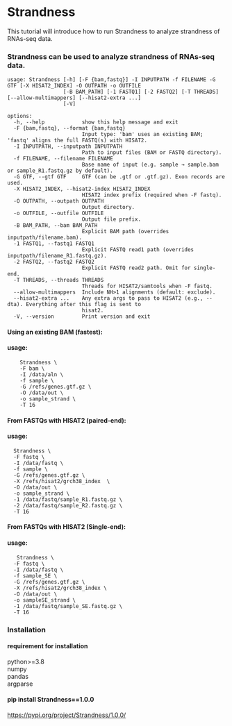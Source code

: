 # Strandness  
This tutorial will introduce how to run Strandness to analyze strandness of RNAs-seq data.

### Strandness can be used to analyze strandness of RNAs-seq data.  
```
usage: Strandness [-h] [-F {bam,fastq}] -I INPUTPATH -f FILENAME -G GTF [-X HISAT2_INDEX] -O OUTPATH -o OUTFILE
                  [-B BAM_PATH] [-1 FASTQ1] [-2 FASTQ2] [-T THREADS] [--allow-multimappers] [--hisat2-extra ...]
                  [-V]

options:
  -h, --help            show this help message and exit
  -F {bam,fastq}, --format {bam,fastq}
                        Input type: 'bam' uses an existing BAM; 'fastq' aligns the full FASTQ(s) with HISAT2.
  -I INPUTPATH, --inputpath INPUTPATH
                        Path to input files (BAM or FASTQ directory).
  -f FILENAME, --filename FILENAME
                        Base name of input (e.g. sample → sample.bam or sample_R1.fastq.gz by default).
  -G GTF, --gtf GTF     GTF (can be .gtf or .gtf.gz). Exon records are used.
  -X HISAT2_INDEX, --hisat2-index HISAT2_INDEX
                        HISAT2 index prefix (required when -F fastq).
  -O OUTPATH, --outpath OUTPATH
                        Output directory.
  -o OUTFILE, --outfile OUTFILE
                        Output file prefix.
  -B BAM_PATH, --bam BAM_PATH
                        Explicit BAM path (overrides inputpath/filename.bam).
  -1 FASTQ1, --fastq1 FASTQ1
                        Explicit FASTQ read1 path (overrides inputpath/filename_R1.fastq.gz).
  -2 FASTQ2, --fastq2 FASTQ2
                        Explicit FASTQ read2 path. Omit for single-end.
  -T THREADS, --threads THREADS
                        Threads for HISAT2/samtools when -F fastq.
  --allow-multimappers  Include NH>1 alignments (default: exclude).
  --hisat2-extra ...    Any extra args to pass to HISAT2 (e.g., --dta). Everything after this flag is sent to
                        hisat2.
  -V, --version         Print version and exit
```
#### Using an existing BAM (fastest):
#### usage: 
```
    Strandness \
    -F bam \
    -I /data/aln \
    -f sample \
    -G /refs/genes.gtf.gz \
    -O /data/out \
    -o sample_strand \
    -T 16
``` 

#### From FASTQs with HISAT2 (paired-end):
#### usage: 
```
  Strandness \
  -F fastq \
  -I /data/fastq \
  -f sample \
  -G /refs/genes.gtf.gz \
  -X /refs/hisat2/grch38_index  \
  -O /data/out \
  -o sample_strand \
  -1 /data/fastq/sample_R1.fastq.gz \
  -2 /data/fastq/sample_R2.fastq.gz \
  -T 16
``` 

#### From FASTQs with HISAT2 (Single-end):
#### usage: 
```
   Strandness \
  -F fastq \
  -I /data/fastq \
  -f sample_SE \
  -G /refs/genes.gtf.gz \
  -X /refs/hisat2/grch38_index \
  -O /data/out \
  -o sampleSE_strand \
  -1 /data/fastq/sample_SE.fastq.gz \
  -T 16
``` 


### Installation 
#### requirement for installation
python>=3.8  
numpy  
pandas  
argparse  

#### pip install Strandness==1.0.0
https://pypi.org/project/Strandness/1.0.0/


